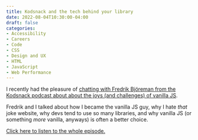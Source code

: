 ```yaml
---
title: Kodsnack and the tech behind your library
date: 2022-08-04T10:30:00-04:00
draft: false
categories:
- Accessibility
- Careers
- Code
- CSS
- Design and UX
- HTML
- JavaScript
- Web Performance
---
```


I recently had the pleasure of [chatting with Fredrik Björeman from the Kodsnack podcast about about the joys (and challenges) of vanilla JS](https://kodsnack.se/484/).

Fredrik and I talked about how I became the vanilla JS guy, why I hate _that_ joke website, why devs tend to use so many libraries, and why vanilla JS (or something _more_ vanilla, anyways) is often a better choice.

[Click here to listen to the whole episode.](https://kodsnack.se/484/)